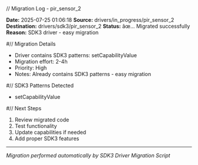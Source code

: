 // Migration Log - pir_sensor_2

**Date:** 2025-07-25 01:06:18
**Source:** drivers/in_progress/pir_sensor_2
**Destination:** drivers/sdk3/pir_sensor_2
**Status:** âœ… Migrated successfully
**Reason:** SDK3 driver - easy migration

#// Migration Details
- Driver contains SDK3 patterns: setCapabilityValue
- Migration effort: 2-4h
- Priority: High
- Notes: Already contains SDK3 patterns - easy migration

#// SDK3 Patterns Detected
- setCapabilityValue

#// Next Steps
1. Review migrated code
2. Test functionality
3. Update capabilities if needed
4. Add proper SDK3 features

---
*Migration performed automatically by SDK3 Driver Migration Script*

